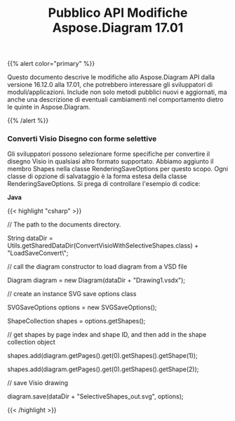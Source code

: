﻿---
title: Pubblico API Modifiche Aspose.Diagram 17.01
type: docs
weight: 10
url: /it/java/public-api-changes-in-aspose-diagram-17-01/
---
{{% alert color="primary" %}} 

Questo documento descrive le modifiche allo Aspose.Diagram API dalla versione 16.12.0 alla 17.01, che potrebbero interessare gli sviluppatori di moduli/applicazioni. Include non solo metodi pubblici nuovi e aggiornati, ma anche una descrizione di eventuali cambiamenti nel comportamento dietro le quinte in Aspose.Diagram.

{{% /alert %}} 
### **Converti Visio Disegno con forme selettive**
Gli sviluppatori possono selezionare forme specifiche per convertire il disegno Visio in qualsiasi altro formato supportato. Abbiamo aggiunto il membro Shapes nella classe RenderingSaveOptions per questo scopo. Ogni classe di opzione di salvataggio è la forma estesa della classe RenderingSaveOptions. Si prega di controllare l'esempio di codice:

**Java**

{{< highlight "csharp" >}}

 // The path to the documents directory.

String dataDir = Utils.getSharedDataDir(ConvertVisioWithSelectiveShapes.class) + "LoadSaveConvert\\";

// call the diagram constructor to load diagram from a VSD file

Diagram diagram = new Diagram(dataDir + "Drawing1.vsdx");

// create an instance SVG save options class

SVGSaveOptions options = new SVGSaveOptions();

ShapeCollection shapes = options.getShapes();

// get shapes by page index and shape ID, and then add in the shape collection object

shapes.add(diagram.getPages().get(0).getShapes().getShape(1));

shapes.add(diagram.getPages().get(0).getShapes().getShape(2));

// save Visio drawing

diagram.save(dataDir + "SelectiveShapes_out.svg", options);

{{< /highlight >}}
